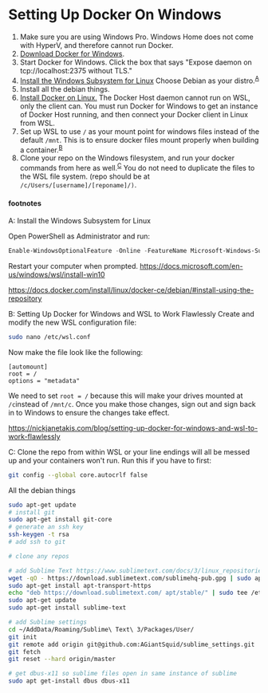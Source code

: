 # Setting Up Docker On Windows

1. Make sure you are using Windows Pro.
Windows Home does not come with HyperV, and therefore cannot run Docker.
1. [Download Docker for Windows](https://store.docker.com/editions/community/docker-ce-desktop-windows).
1. Start Docker for Windows.
Click the box that says "Expose daemon on tcp://localhost:2375 without TLS."
1. [Install the Windows Subsystem for Linux](https://docs.microsoft.com/en-us/windows/wsl/install-win10) Choose Debian as your distro.<sup>[A](#blogSource)</sup>
1. Install all the debian things.
1. [Install Docker on Linux.](https://docs.docker.com/install/linux/docker-ce/debian/#install-using-the-repository)
The Docker Host daemon cannot run on WSL, only the client can.
You must run Docker for Windows to get an instance of Docker Host running, and then connect your Docker client in Linux from WSL.
1. Set up WSL to use `/` as your mount point for windows files instead of the default `/mnt`.
This is to ensure docker files mount properly when building a container.<sup>[B](#changeRootPath)</sup>
1. Clone your repo on the Windows filesystem, and run your docker commands from here as well.<sup>[C](#cloneRepo)</sup>
You do not need to duplicate the files to the WSL file system. (repo should be at  `/c/Users/[username]/[reponame]/)`.

#### footnotes
<a name="blogSource">A</a>: Install the Windows Subsystem for Linux

Open PowerShell as Administrator and run:
```PowerShell
Enable-WindowsOptionalFeature -Online -FeatureName Microsoft-Windows-Subsystem-Linux
```
Restart your computer when prompted.
https://docs.microsoft.com/en-us/windows/wsl/install-win10


https://docs.docker.com/install/linux/docker-ce/debian/#install-using-the-repository

<a name="changeRootPath">B</a>: Setting Up Docker for Windows and WSL to Work Flawlessly
Create and modify the new WSL configuration file:
```bash
sudo nano /etc/wsl.conf
```
Now make the file look like the following:
```
[automount]
root = /
options = "metadata"
```
We need to set `root = /` because this will make your drives mounted at `/c`instead of `/mnt/c`.
Once you make those changes, sign out and sign back in to Windows to ensure the changes take effect. 

https://nickjanetakis.com/blog/setting-up-docker-for-windows-and-wsl-to-work-flawlessly

<a name="cloneRepo">C</a>: Clone the repo from within WSL or your line endings will all be messed up and your containers won't run. Run this if you have to first:

```bash
git config --global core.autocrlf false
```


All the debian things
```bash
sudo apt-get update
# install git
sudo apt-get install git-core
# generate an ssh key
ssh-keygen -t rsa
# add ssh to git

# clone any repos

# add Sublime Text https://www.sublimetext.com/docs/3/linux_repositories.html
wget -qO - https://download.sublimetext.com/sublimehq-pub.gpg | sudo apt-key add -
sudo apt-get install apt-transport-https
echo "deb https://download.sublimetext.com/ apt/stable/" | sudo tee /etc/apt/sources.list.d/sublime-text.list
sudo apt-get update
sudo apt-get install sublime-text

# add Sublime settings
cd ~/AddData/Roaming/Sublime\ Text\ 3/Packages/User/ 
git init
git remote add origin git@github.com:AGiantSquid/sublime_settings.git
git fetch
git reset --hard origin/master

# get dbus-x11 so sublime files open in same instance of sublime
sudo apt get-install dbus dbus-x11
```